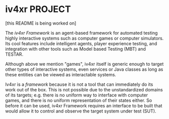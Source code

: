 # iv4xr PROJECT

[this README is being worked on]

The _iv4xr Framework_ is an agent-based framework for automated testing highly interactive systems such as computer games or computer simulators. Its cool features include intelligent agents, player experience testing, and integration with other tools such as Model based Testing (MBT) and TESTAR.

Although above we mention "games", iv4xr itself is generic enough to target other types of interactive systems, even services or Java classes as long as these entities can be viewed as interactable systems.

Iv4xr is a _framework_ because it is not a tool that can immediately do its work out of the box. This is not possible due to the unstandardized domains of its targets; e.g. there is no uniform way to interface with computer games, and there is no uniform representation of their states either. So before it can be used, iv4xr Framework requires an interface to be built that would allow it to control and observe the target system under test (SUT).
